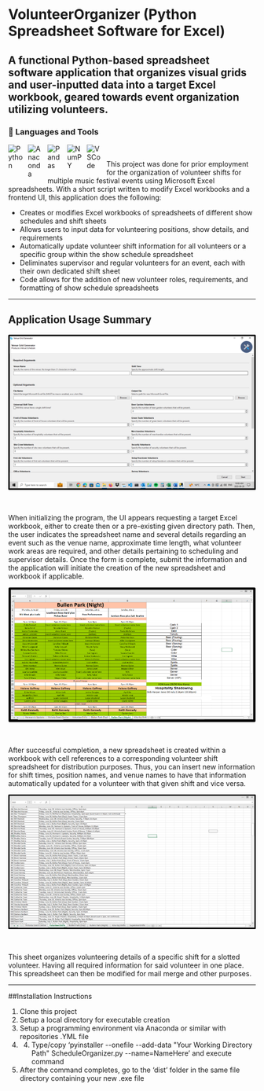 # VolunteerOrganizer (Python Spreadsheet Software for Excel)

## A functional Python-based spreadsheet software application that organizes visual grids and user-inputted data into a target Excel workbook, geared towards event organization utilizing volunteers.

### :toolbox: Languages and Tools
<img align="left" alt="Python" width="30px" style="padding-right:10px;" src="https://cdn.jsdelivr.net/gh/devicons/devicon/icons/python/python-original.svg">
<img align="left" alt="Anaconda" width="30px" style="padding-right:10px;" src="https://cdn.jsdelivr.net/gh/devicons/devicon/icons/adonisjs/adonisjs-original.svg">
<img align="left" alt="Pandas" width="30px" style="padding-right:10px;" src="https://cdn.jsdelivr.net/gh/devicons/devicon/icons/pandas/pandas-original.svg">
<img align="left" alt="NumPY" width="30px" style="padding-right:10px;" src="https://cdn.jsdelivr.net/gh/devicons/devicon/icons/numpy/numpy-original.svg">
<img align="left" alt="VSCode" width="30px" style="padding-right:10px;" src="https://cdn.jsdelivr.net/gh/devicons/devicon/icons/vscode/vscode-original.svg">
<p>&nbsp;</p>

This project was done for prior employment for the organization of volunteer shifts for multiple music festival events using Microsoft Excel spreadsheets. With a short script written to modify Excel workbooks and a frontend UI, this application does the following:

* Creates or modifies Excel workbooks of spreadsheets of different show schedules and shift sheets
* Allows users to input data for volunteering positions, show details, and requirements
* Automatically update volunteer shift information for all volunteers or a specific group within the show schedule spreadsheet
* Deliminates supervisor and regular volunteers for an event, each with their own dedicated shift sheet
* Code allows for the addition of new volunteer roles, requirements, and formatting of show schedule spreadsheets

---
## Application Usage Summary
![User Interface](Images/UI.png)
<p>&nbsp;</p>
When initializing the program, the UI appears requesting a target Excel workbook, either to create then or a pre-existing given directory path. Then, the user indicates the spreadsheet name and several details regarding an event such as the venue name, approximate time length, what volunteer work areas are required, and other details pertaining to scheduling and supervisor details. Once the form is complete, submit the information and the application will initiate the creation of the new spreadsheet and workbook if applicable.

![Show Schedule](Images/Show_Schedule.png)
<p>&nbsp;</p>
After successful completion, a new spreadsheet is created within a workbook with cell references to a corresponding volunteer shift spreadsheet for distribution purposes. Thus, you can insert new information for shift times, position names, and venue names to have that information automatically updated for a volunteer with that given shift and vice versa.

![Volunteer Shifts](/Images/Volunteer_Shifts.png)
<p>&nbsp;</p>
This sheet organizes volunteering details of a specific shift for a slotted volunteer. Having all required information for said volunteer in one place. This spreadsheet can then be modified for mail merge and other purposes.

---
##Installation Instructions
1. Clone this project
2. Setup a local directory for executable creation
3. Setup a programming environment via Anaconda or similar with repositories .YML file
4. 4.	Type/copy ‘pyinstaller --onefile --add-data "Your Working Directory Path" ScheduleOrganizer.py --name=NameHere’ and execute command
5.	After the command completes, go to the ‘dist’ folder in the same file directory containing your new .exe file
